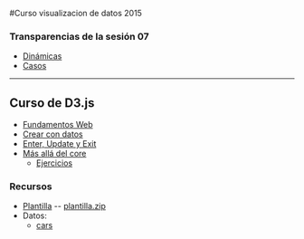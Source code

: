 
#Curso visualizacion de datos 2015

### Transparencias de la sesión 07

* [Dinámicas](s07_interaccion_y_dinamicas/s07-2_dinamicas.html)
* [Casos](s09_evaluacion/s09_casos.html)

<hr>

## Curso de D3.js

* [Fundamentos Web](curso_d3/fundamentos_web.html)
* [Crear con datos](curso_d3/crear_con_datos.html)
* [Enter, Update y Exit](curso_d3/enter_update_exit.html)
* [Más allá del core](curso_d3/mas_alla_del_core.html)
    * [Ejercicios](curso_d3/ejercicios/index.html)

### Recursos

* [Plantilla](curso_d3/plantilla/) -- [plantilla.zip](curso_d3/plantilla.zip)
* Datos:
	* [cars](curso_d3/data/cars.csv)

